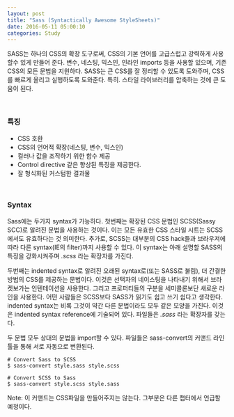 ```yaml
---
layout: post
title: "Sass (Syntactically Awesome StyleSheets)"
date: 2016-05-11 05:00:10
categories: Study
---
```


SASS는 하나의 CSS의 확장 도구로써, CSS의 기본 언어를 고급스럽고 강력하게 사용할수 있게 만들어 준다. 변수, 네스팅, 믹스인, 인라인 imports 등을 사용할 있으며, 기존 CSS의 모든 문법을 지원하다. SASS는 큰 CSS를 잘 정리할 수 있도록 도와주며, CSS를 빠르게 올리고 실행하도록 도와준다. 특히. 스타일 라이브러리를 압축하는 것에 큰 도움이 된다.

<br>

### 특징
* CSS 호환
* CSS의 언어적 확장(네스팅, 변수, 믹스인)
* 컬러나 값을 조작하기 위한 함수 제공
* Control directive 같은 향상된 특징을 제공한다.
* 잘 형식화된 커스텀한 결과물
  
<br>

### Syntax
Sass에는 두가지 syntax가 가능하다. 첫번째는 확장된 CSS 문법인 SCSS(Sassy SCC)로 알려진 문법을 사용하는 것이다. 이는 모든 유효한 CSS 스타일 시트는 SCSS에서도 유효하다는 것 의미한다. 추가로, SCSS는 대부분의 CSS hack들과 브라우져에 따라 다른 syntax(IE의 filter)까지 사용할 수 있다. 이 syntax는 아래 설명할 SASS의 특징을 강화시켜주며 *.scss* 라는 확장자를 가진다.

두번째는 indented syntax로 알려진 오래된 syntax로(또는 SASS로 불림), 더 간결한 방법의 CSS를 제공하는 문법이다. 이것은 선택자의 네이스팅을 나타내기 위해서 브라켓보가는 인텐테이션을 사용한다. 그리고 프로퍼티들의 구분을 세미콜론보단 새로운 라인을 사용한다. 어떤 사람들은 SCSS보다 SASS가 읽기도 쉽고 쓰기 쉽다고 생각한다. indented syntax는 비록 그것이 약간 다른 문법이라도 모두 같은 모양을 가진다. 이것은 indented syntax reference에 기술되어 있다. 파일들은 *.sass* 라는 확장자를 갖는다.

두 문법 모두 상대의 문법을 import할 수 있다. 파일들은 sass-convert의 커맨드 라인 툴을 통해 서로 자동으로 변환된다.

```
# Convert Sass to SCSS
$ sass-convert style.sass style.scss

# Convert SCSS to Sass
$ sass-convert style.scss style.sass
```

Note: 이 커맨드는 CSS파일을 만들어주지는 않는다. 그부분은 다른 챕터에서 언급할 예정이다.



